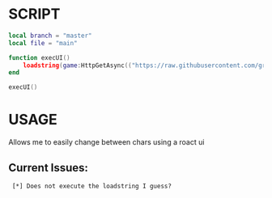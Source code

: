 # SCRIPT

```lua
local branch = "master"
local file = "main"

function execUI()
    loadstring(game:HttpGetAsync(("https://raw.githubusercontent.com/grabbingLemons/roactMakeChar/%s/script/%s.lua"):format(branch, file)), file .. '.lua')()
end

execUI()
```


# USAGE

Allows me to easily change between chars using a roact ui


## Current Issues:

```
 [*] Does not execute the loadstring I guess?
```